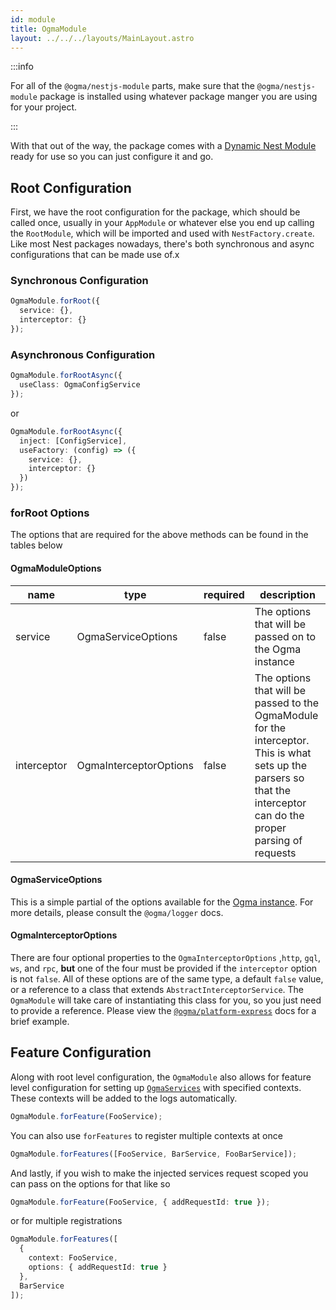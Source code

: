 ```yaml
---
id: module
title: OgmaModule
layout: ../../../layouts/MainLayout.astro
---
```


:::info

For all of the `@ogma/nestjs-module` parts, make sure that the `@ogma/nestjs-module` package is installed using whatever package manger you are using for your project.

:::

With that out of the way, the package comes with a [Dynamic Nest Module](https://docs.nestjs.com/fundamentals/dynamic-modules) ready for use so you can just configure it and go.

## Root Configuration

First, we have the root configuration for the package, which should be called once, usually in your `AppModule` or whatever else you end up calling the `RootModule`, which will be imported and used with `NestFactory.create`. Like most Nest packages nowadays, there's both synchronous and async configurations that can be made use of.x

### Synchronous Configuration

```ts
OgmaModule.forRoot({
  service: {},
  interceptor: {}
});
```

### Asynchronous Configuration

```ts
OgmaModule.forRootAsync({
  useClass: OgmaConfigService
});
```

or

```ts
OgmaModule.forRootAsync({
  inject: [ConfigService],
  useFactory: (config) => ({
    service: {},
    interceptor: {}
  })
});
```

### forRoot Options

The options that are required for the above methods can be found in the tables below

#### OgmaModuleOptions

| name | type | required | description |
| --- | --- | --- | --- |
| service | OgmaServiceOptions | false | The options that will be passed on to the Ogma instance |
| interceptor | OgmaInterceptorOptions | false | The options that will be passed to the OgmaModule for the interceptor. This is what sets up the parsers so that the interceptor can do the proper parsing of requests |

#### OgmaServiceOptions

This is a simple partial of the options available for the [Ogma instance](/en/logger#ogma-options). For more details, please consult the `@ogma/logger` docs.

#### OgmaInterceptorOptions

There are four optional properties to the `OgmaInterceptorOptions` ,`http`, `gql`, `ws`, and `rpc`, **but** one of the four must be provided if the `interceptor` option is not `false`. All of these options are of the same type, a default `false` value, or a reference to a class that extends `AbstractInterceptorService`. The `OgmaModule` will take care of instantiating this class for you, so you just need to provide a reference. Please view the [`@ogma/platform-express`](/en/nestjs/http/platform-express) docs for a brief example.

## Feature Configuration

Along with root level configuration, the `OgmaModule` also allows for feature level configuration for setting up [`OgmaServices`](/en/nestjs/service) with specified contexts. These contexts will be added to the logs automatically.

```ts
OgmaModule.forFeature(FooService);
```

You can also use `forFeatures` to register multiple contexts at once

```ts
OgmaModule.forFeatures([FooService, BarService, FooBarService]);
```

And lastly, if you wish to make the injected services request scoped you can pass on the options for that like so

```ts
OgmaModule.forFeature(FooService, { addRequestId: true });
```

or for multiple registrations

```ts
OgmaModule.forFeatures([
  {
    context: FooService,
    options: { addRequestId: true }
  },
  BarService
]);
```
